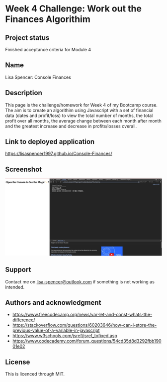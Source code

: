 # Week 4 Challenge: Work out the Finances Algorithim

## Project status
Finished acceptance criteria for Module 4

## Name
Lisa Spencer: Console Finances

## Description
This page is the challenge/homework for Week 4 of my Bootcamp course. The aim is to create an algorithim using Javascript with a set of financial data (dates and profit/loss) to view the total number of months, the total profit over all months, the average change between each month after month and the greatest increase and decrease in profits/losses overall. 

## Link to deployed application
https://lisaspencer1997.github.io/Console-Finances/

## Screenshot
![](ScreenshotWeek4.png)

## Support
Contact me on lisa-spencer@outlook.com if something is not working as intended.


## Authors and acknowledgment
* https://www.freecodecamp.org/news/var-let-and-const-whats-the-difference/
* https://stackoverflow.com/questions/60203646/how-can-i-store-the-previous-value-of-a-variable-in-javascript
* https://www.w3schools.com/jsref/jsref_tofixed.asp
* https://www.codecademy.com/forum_questions/54cd35d8d3292fbb19001e02




## License
This is licenced through MIT. 
